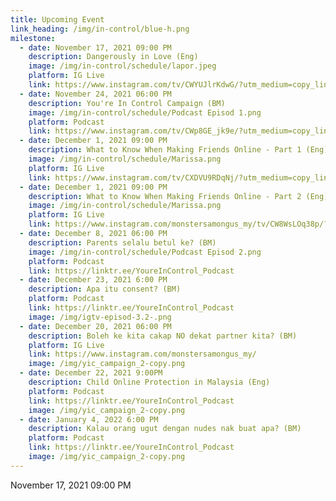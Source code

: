 ```yaml
---
title: Upcoming Event
link_heading: /img/in-control/blue-h.png
milestone:
  - date: November 17, 2021 09:00 PM
    description: Dangerously in Love (Eng)
    image: /img/in-control/schedule/lapor.jpeg
    platform: IG Live
    link: https://www.instagram.com/tv/CWYUJlrKdwG/?utm_medium=copy_link
  - date: November 24, 2021 06:00 PM
    description: You're In Control Campaign (BM)
    image: /img/in-control/schedule/Podcast Episod 1.png
    platform: Podcast
    link: https://www.instagram.com/tv/CWp8GE_jk9e/?utm_medium=copy_link
  - date: December 1, 2021 09:00 PM
    description: What to Know When Making Friends Online - Part 1 (Eng)
    image: /img/in-control/schedule/Marissa.png
    platform: IG Live
    link: https://www.instagram.com/tv/CXDVU9RDqNj/?utm_medium=copy_link
  - date: December 1, 2021 09:00 PM
    description: What to Know When Making Friends Online - Part 2 (Eng)
    image: /img/in-control/schedule/Marissa.png
    platform: IG Live
    link: https://www.instagram.com/monstersamongus_my/tv/CW8WsLOq38p/?utm_medium=copy_link
  - date: December 8, 2021 06:00 PM
    description: Parents selalu betul ke? (BM)
    image: /img/in-control/schedule/Podcast Episod 2.png
    platform: Podcast
    link: https://linktr.ee/YoureInControl_Podcast
  - date: December 23, 2021 6:00 PM
    description: Apa itu consent? (BM)
    platform: Podcast
    link: https://linktr.ee/YoureInControl_Podcast
    image: /img/igtv-episod-3.2-.png
  - date: December 20, 2021 06:00 PM
    description: Boleh ke kita cakap NO dekat partner kita? (BM)
    platform: IG Live
    link: https://www.instagram.com/monstersamongus_my/
    image: /img/yic_campaign_2-copy.png
  - date: December 22, 2021 9:00PM
    description: Child Online Protection in Malaysia (Eng)
    platform: Podcast
    link: https://linktr.ee/YoureInControl_Podcast
    image: /img/yic_campaign_2-copy.png
  - date: January 4, 2022 6:00 PM
    description: Kalau orang ugut dengan nudes nak buat apa? (BM)
    platform: Podcast
    link: https://linktr.ee/YoureInControl_Podcast
    image: /img/yic_campaign_2-copy.png
---
```


November 17, 2021 09:00 PM
